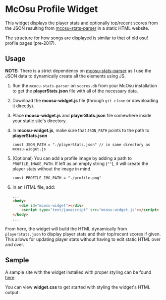 # McOsu Profile Widget

This widget displays the player stats and optionally top/recent scores from the JSON resulting from [mcosu-stats-parser](https://github.com/neronerobi343/mcosu-stats-parser) in a static HTML website.

The structure for how songs are displayed is similar to that of old osu! profile pages (pre-2017).

## Usage

**NOTE:** There is a strict dependency on [mcosu-stats-parser](https://github.com/neronerobi343/mcosu-stats-parser) as I use the JSON data to dynamically create all the elements using JS.

1. Run the `mcocu-stats-parser` on `scores.db` from your McOsu installation to get the **playerStats.json** file with all of the necessary data.
2. Download the **mcosu-widget.js** file (through `git clone` or downloading it directly).
3. Place **mcosu-widget.js** and **playerStats.json** file somewhere inside your static site's directory.
4. In **mcosu-widget.js**, make sure that `JSON_PATH` points to the path to **playerStats.json**

    ```JS
    const JSON_PATH = "./playerStats.json" // in same directory as mcosu-widget.js
    ```
5. (Optional) You can add a profile image by adding a path to `PROFILE_IMAGE_PATH`. If left as an empty string (`""`), it will create the player stats without the image in mind.

    ```JS
    const PROFILE_IMG_PATH = "./profile.png"
    ```

6. In an HTML file, add:
    ```HTML
    ...
    <body>
       <div id="mcosu-widget"></div>
        <script type="text/javascript" src="mcosu-widget.js"></script> 
    </body>
    ...
    ```

From here, the widget will build the HTML dynamically from `playerStats.json` to display player stats and their top/recent scores if given. This allows for updating player stats without having to edit static HTML over and over.

## Sample

A sample site with the widget installed with proper styling can be found [here](https://neronerobi343.github.io/mcosu-profile-widget/).

You can view **widget.css** to get started with styling the widget's HTML output.